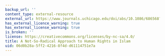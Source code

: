 ```yaml
---
backup_url: ''
content_type: external-resource
external_url: https://www.journals.uchicago.edu/doi/abs/10.1086/686568?journalCode=jr
has_external_licence_warning: true
has_external_license_warning: true
is_broken: ''
license: https://creativecommons.org/licenses/by-nc-sa/4.0/
title: A Not-So-Radical Approach to Human Rights in Islam
uid: 06d0b28a-5ff2-4216-8f4d-d61114751e7a
---
```

